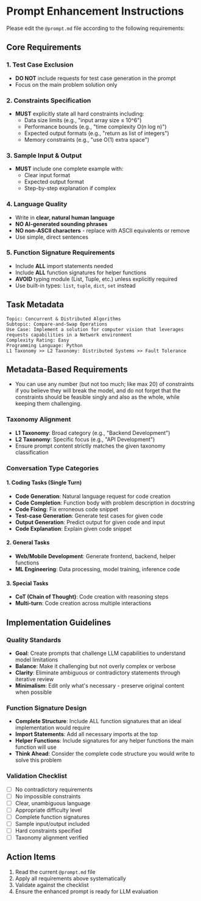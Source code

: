 # Prompt Enhancement Instructions

Please edit the `@prompt.md` file according to the following requirements:

## Core Requirements

### 1. Test Case Exclusion
- **DO NOT** include requests for test case generation in the prompt
- Focus on the main problem solution only

### 2. Constraints Specification
- **MUST** explicitly state all hard constraints including:
  - Data size limits (e.g., "input array size ≤ 10^6")
  - Performance bounds (e.g., "time complexity O(n log n)")
  - Expected output formats (e.g., "return as list of integers")
  - Memory constraints (e.g., "use O(1) extra space")

### 3. Sample Input & Output
- **MUST** include one complete example with:
  - Clear input format
  - Expected output format
  - Step-by-step explanation if complex

### 4. Language Quality
- Write in **clear, natural human language**
- **NO AI-generated sounding phrases**
- **NO non-ASCII characters** - replace with ASCII equivalents or remove
- Use simple, direct sentences

### 5. Function Signature Requirements
- Include **ALL** import statements needed
- Include **ALL** function signatures for helper functions
- **AVOID** typing module (List, Tuple, etc.) unless explicitly required
- Use built-in types: `list`, `tuple`, `dict`, `set` instead 

## Task Metadata

```
Topic: Concurrent & Distributed Algorithms
Subtopic: Compare-and-Swap Operations
Use Case: Implement a solution for computer vision that leverages requests capabilities in a Network environment
Complexity Rating: Easy
Programming Language: Python
L1 Taxonomy >> L2 Taxonomy: Distributed Systems >> Fault Tolerance
```

## Metadata-Based Requirements

- You can use any number (but not too much; like max 20) of constraints if you believe they will break the model, and do not forget that the constraints should be feasible singly and also as the whole, while keeping them challenging.

### Taxonomy Alignment
- **L1 Taxonomy**: Broad category (e.g., "Backend Development")
- **L2 Taxonomy**: Specific focus (e.g., "API Development")
- Ensure prompt content strictly matches the given taxonomy classification

### Conversation Type Categories

#### 1. Coding Tasks (Single Turn)
- **Code Generation**: Natural language request for code creation
- **Code Completion**: Function body with problem description in docstring
- **Code Fixing**: Fix erroneous code snippet
- **Test-case Generation**: Generate test cases for given code
- **Output Generation**: Predict output for given code and input
- **Code Explanation**: Explain given code snippet

#### 2. General Tasks
- **Web/Mobile Development**: Generate frontend, backend, helper functions
- **ML Engineering**: Data processing, model training, inference code

#### 3. Special Tasks
- **CoT (Chain of Thought)**: Code creation with reasoning steps
- **Multi-turn**: Code creation across multiple interactions


## Implementation Guidelines

### Quality Standards
- **Goal**: Create prompts that challenge LLM capabilities to understand model limitations
- **Balance**: Make it challenging but not overly complex or verbose
- **Clarity**: Eliminate ambiguous or contradictory statements through iterative review
- **Minimalism**: Edit only what's necessary - preserve original content when possible

### Function Signature Design
- **Complete Structure**: Include ALL function signatures that an ideal implementation would require
- **Import Statements**: Add all necessary imports at the top
- **Helper Functions**: Include signatures for any helper functions the main function will use
- **Think Ahead**: Consider the complete code structure you would write to solve this problem

### Validation Checklist
- [ ] No contradictory requirements
- [ ] No impossible constraints
- [ ] Clear, unambiguous language
- [ ] Appropriate difficulty level
- [ ] Complete function signatures
- [ ] Sample input/output included
- [ ] Hard constraints specified
- [ ] Taxonomy alignment verified

## Action Items
1. Read the current `@prompt.md` file
2. Apply all requirements above systematically
3. Validate against the checklist
4. Ensure the enhanced prompt is ready for LLM evaluation